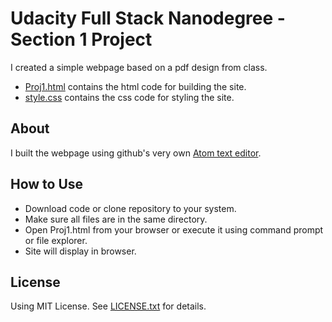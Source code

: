 # Udacity Full Stack Nanodegree - Section 1 Project
I created a simple webpage based on a pdf design from class.

* [Proj1.html](https://github.com/vandyand/Section-One-Project/blob/master/Proj1.html) contains the html code for building the site.
* [style.css](https://github.com/vandyand/Section-One-Project/blob/master/style.css) contains the css code for styling the site.

## About
I built the webpage using github's very own [Atom text editor](https://atom.io/). 

## How to Use
* Download code or clone repository to your system.
* Make sure all files are in the same directory.
* Open Proj1.html from your browser or execute it using command prompt or file explorer.
* Site will display in browser.

## License
Using MIT License. See [LICENSE.txt](https://github.com/vandyand/movie-trailer-project/blob/master/LICENSE.txt) for details.
